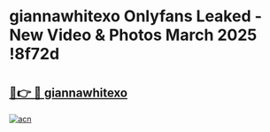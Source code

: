 # giannawhitexo Onlyfans Leaked - New Video & Photos March 2025 !8f72d

# <h2><a href="https://ykoueo.iuczelnia.edu.pl?title=giannawhitexo&ref=8f72d">🔗👉 🔴 giannawhitexo</a></h2>

[![acn](https://github.com/user-attachments/assets/0f9c940e-d8b0-45ae-aac7-cd30a18b3e1c)](https://ykoueo.iuczelnia.edu.pl?title=giannawhitexo&ref=8f72d)

